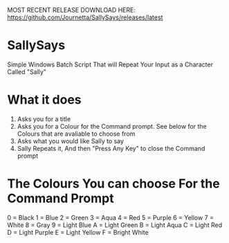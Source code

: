 MOST RECENT RELEASE DOWNLOAD HERE: https://github.com/Journetta/SallySays/releases/latest

# SallySays
Simple Windows Batch Script That will Repeat Your Input as a Character Called "Sally"
 # What it does
 1. Asks you for a title
 2. Asks you for a Colour for the Command prompt. See below for the Colours that are avaliable to choose from
 3. Asks what you would like Sally to say
 4. Sally Repeats it, And then "Press Any Key" to close the Command prompt
 
 # The Colours You can choose For the Command Prompt
 0 = Black
 1 = Blue
 2 = Green
 3 = Aqua
 4 = Red
 5 = Purple
 6 = Yellow
 7 = White
 8 = Gray
 9 = Light Blue
 A = Light Green
 B = Light Aqua
 C = Light Red
 D = Light Purple
 E = Light Yellow
 F = Bright White
